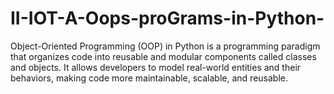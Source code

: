 # II-IOT-A-Oops-proGrams-in-Python-
Object-Oriented Programming (OOP) in Python is a programming paradigm that organizes code into reusable and modular components called classes and objects. It allows developers to model real-world entities and their behaviors, making code more maintainable, scalable, and reusable.
